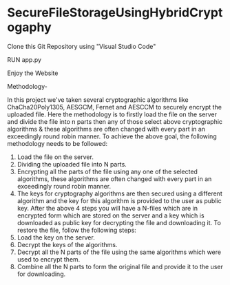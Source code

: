# SecureFileStorageUsingHybridCryptogaphy

Clone this Git Repository using "Visual Studio Code"

RUN app.py 

Enjoy the Website


Methodology-

In this project we've taken several cryptographic algorithms like 
ChaCha20Poly1305, AESGCM, Fernet and AESCCM to securely 
encrypt the uploaded file. 
Here the methodology is to firstly load the file on the server and divide 
the file into n parts then any of those select above cryptographic 
algorithms & these algorithms are often changed with every part in an 
exceedingly round robin manner. 
To achieve the above goal, the following methodology needs to be 
followed: 
1. Load the file on the server. 
2. Dividing the uploaded file into N parts. 
3. Encrypting all the parts of the file using any one of the selected 
algorithms, these algorithms are often changed with every part in an 
exceedingly round robin manner. 
4. The keys for cryptography algorithms are then secured using a 
different algorithm and the key for this algorithm is provided to the user 
as public key.
After the above 4 steps you will have a N-files which are in encrypted 
form which are stored on the server and a key which is downloaded as 
public key for decrypting the file and downloading it. 
To restore the file, follow the following steps: 
1. Load the key on the server. 
2. Decrypt the keys of the algorithms. 
3. Decrypt all the N parts of the file using the same algorithms which 
were used to encrypt them. 
4. Combine all the N parts to form the original file and provide it to the 
user for downloading. 
